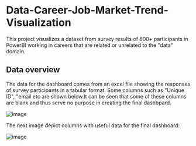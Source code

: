 # Data-Career-Job-Market-Trend-Visualization
This project visualizes a dataset from survey results of 600+ participants in PowerBI working in careers that are related or unrelated to the "data" domain. 
## Data overview
The data for the dashboard comes from an excel file showing the responses of survey participants in a tabular format. Some columns such as "Unique ID", "email etc are shown below.It can be seen that some of these columns are blank and thus serve no purpose in creating the final dashbpard.

![image](https://github.com/Sha95544/Data-Career-Job-Market-Trend-Visualization/assets/62758405/9c09540d-98c6-427d-8f86-f2a8f0bb2e4b)

The next image depict columns with useful data for the final dashboard:

![image](https://github.com/Sha95544/Data-Career-Job-Market-Trend-Visualization/assets/62758405/049f27e1-9f38-4558-93c9-7fda831df220)

